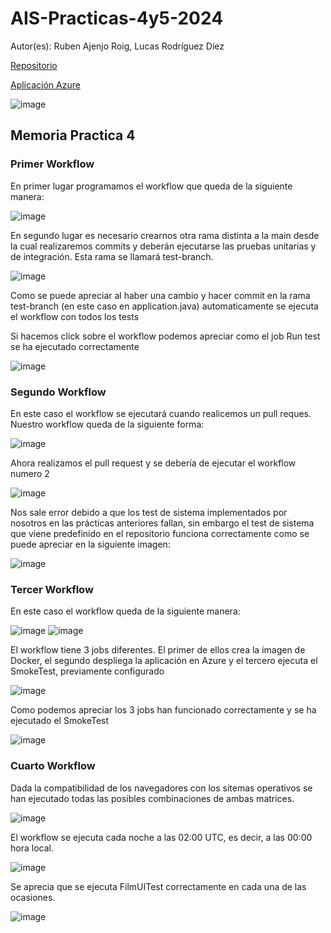 # AIS-Practicas-4y5-2024

Autor(es): Ruben Ajenjo Roig, Lucas Rodríguez Díez

[Repositorio](https://github.com/AjenjoRuben14/ais-r.ajenjo-l.rodriguez-2024-ghf.git)

[Aplicación Azure](http://ais-nitflex2.westeurope.azurecontainer.io:8080/)

![image](https://github.com/AjenjoRuben14/ais-r.ajenjo-l.rodriguez-2024-ghf/assets/114026662/ca359eb6-03f1-4ad0-b6af-63b1f6ceb2b7)


## Memoria Practica 4
### Primer Workflow
En primer lugar programamos el workflow que queda de la siguiente manera:

![image](https://github.com/AjenjoRuben14/ais-r.ajenjo-l.rodriguez-2024-ghf/assets/67601117/41f8bc7b-1d97-4b1c-8de3-04ded4f4254c)


En segundo lugar es necesario crearnos otra rama distinta a la main desde la cual realizaremos commits y deberán ejecutarse las pruebas unitarias y de integración. Esta rama se llamará test-branch.

![image](https://github.com/AjenjoRuben14/ais-r.ajenjo-l.rodriguez-2024-ghf/assets/67601117/51e6e522-20a7-4be4-b821-25dc63b2a490)

Como se puede apreciar al haber una cambio y hacer commit en la rama test-branch (en este caso en application.java) automaticamente se ejecuta el workflow con todos los tests

Si hacemos click sobre el workflow podemos apreciar como el job Run test se ha ejecutado correctamente

![image](https://github.com/AjenjoRuben14/ais-r.ajenjo-l.rodriguez-2024-ghf/assets/67601117/d6afff1d-000d-4edb-9a1e-5f2b8d54d94d)

### Segundo Workflow
En este caso el workflow se ejecutará cuando realicemos un pull reques. Nuestro workflow queda de la siguiente forma:

![image](https://github.com/AjenjoRuben14/ais-r.ajenjo-l.rodriguez-2024-ghf/assets/67601117/2ea0591f-5d19-4678-9978-bb6e4023a0a1)

Ahora realizamos el pull request y se debería de ejecutar el workflow numero 2

![image](https://github.com/AjenjoRuben14/ais-r.ajenjo-l.rodriguez-2024-ghf/assets/67601117/ba0f009a-75e1-496b-8410-92de424e2809)

Nos sale error debido a que los test de sistema implementados por nosotros en las prácticas anteriores fallan, sin embargo el test de sistema que viene predefinido en el repositorio funciona correctamente como se puede apreciar en la siguiente imagen:

![image](https://github.com/AjenjoRuben14/ais-r.ajenjo-l.rodriguez-2024-ghf/assets/67601117/d627bf8b-8fa3-45ed-9f65-37d103d6d99e)


### Tercer Workflow
En este caso el workflow queda de la siguiente manera:

![image](https://github.com/AjenjoRuben14/ais-r.ajenjo-l.rodriguez-2024-ghf/assets/67601117/ab210fae-0d63-4efb-9d26-c78259829389)
![image](https://github.com/AjenjoRuben14/ais-r.ajenjo-l.rodriguez-2024-ghf/assets/67601117/024386ba-3f65-4f63-8d1d-7f6c363b7830)

El workflow tiene 3 jobs diferentes. El primer de ellos crea la imagen de Docker, el segundo despliega la aplicación en Azure y el tercero ejecuta el SmokeTest, previamente configurado

![image](https://github.com/AjenjoRuben14/ais-r.ajenjo-l.rodriguez-2024-ghf/assets/67601117/efd85b27-6fbd-46df-a1c7-3abb94dc3b7e)

Como podemos apreciar los 3 jobs han funcionado correctamente y se ha ejecutado el SmokeTest

![image](https://github.com/AjenjoRuben14/ais-r.ajenjo-l.rodriguez-2024-ghf/assets/67601117/a514751e-fc4a-4d30-8385-4c8e1b365e19)


### Cuarto Workflow
Dada la compatibilidad de los navegadores con los sitemas operativos se han ejecutado todas las posibles combinaciones de ambas matrices.

![image](https://github.com/AjenjoRuben14/ais-r.ajenjo-l.rodriguez-2024-ghf/assets/114026662/b8102fdf-ac77-4199-bdef-2413b7cc9f0c)

El workflow se ejecuta cada noche a las 02:00 UTC, es decir, a las 00:00 hora local.

![image](https://github.com/AjenjoRuben14/ais-r.ajenjo-l.rodriguez-2024-ghf/assets/114026662/600ab62d-b5d8-43ad-affa-0ef869d21304)

Se aprecia que se ejecuta FilmUITest correctamente en cada una de las ocasiones.

![image](https://github.com/AjenjoRuben14/ais-r.ajenjo-l.rodriguez-2024-ghf/assets/114026662/6be1ab88-82a2-4246-8832-f20c91712643)


